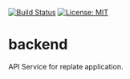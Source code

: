 [![Build Status](https://travis-ci.org/re-plate/backend.svg?branch=master)](https://travis-ci.org/re-plate/backend)
[![License: MIT](https://img.shields.io/badge/License-MIT-yellow.svg)](https://github.com/re-plate/backend/blob/develop/LICENSE)

# backend
API Service for replate application.
